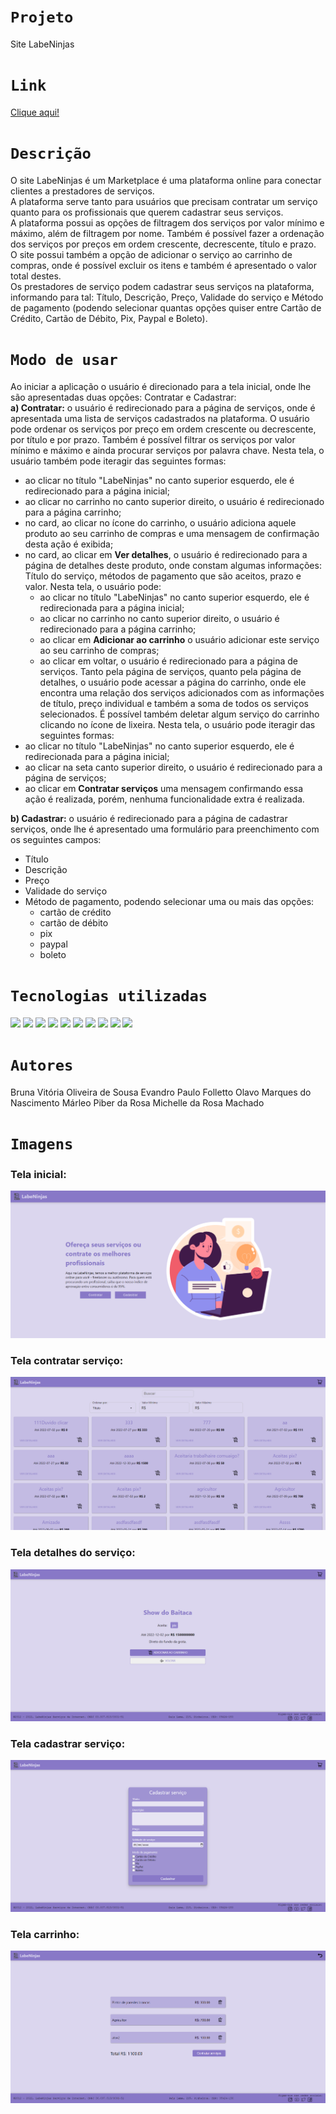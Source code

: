 # `Projeto`
Site LabeNinjas

# `Link`
[Clique aqui!](https://labeninjas5-alves.surge.sh/)

# `Descrição`
O site LabeNinjas é um Marketplace é uma plataforma online para conectar clientes a prestadores de serviços. </br>
A plataforma serve tanto para usuários que precisam contratar um serviço quanto para os profissionais que querem cadastrar seus serviços. </br>
A plataforma possui as opções de filtragem dos serviços por valor mínimo e máximo, além de filtragem por nome. Também é possível fazer a ordenação dos serviços por preços em ordem crescente, decrescente, título e prazo. </br>
O site possui também a opção de adicionar o serviço ao carrinho de compras, onde é possível excluir os itens e também é apresentado o valor total destes. </br>
Os prestadores de serviço podem cadastrar seus serviços na plataforma, informando para tal: Título, Descrição, Preço, Validade do serviço e Método de pagamento (podendo selecionar quantas opções quiser entre Cartão de Crédito, Cartão de Débito, Pix, Paypal e Boleto).

# `Modo de usar`
Ao iniciar a aplicação o usuário é direcionado para a tela inicial, onde lhe são apresentadas duas opções: Contratar e Cadastrar: </br>
**a) Contratar:** o usuário é redirecionado para a página de serviços, onde é apresentada uma lista de serviços cadastrados na plataforma. O usuário pode ordenar os serviços por preço em ordem crescente ou decrescente, por título e por prazo. Também é possível filtrar os serviços por valor mínimo e máximo e ainda procurar serviços por palavra chave. Nesta tela, o usuário também pode iteragir das seguintes formas:
  - ao clicar no título "LabeNinjas" no canto superior esquerdo, ele é redirecionado para a página inicial;
  - ao clicar no carrinho no canto superior direito, o usuário é redirecionado para a página carrinho;
  - no card, ao clicar no ícone do carrinho, o usuário adiciona aquele produto ao seu carrinho de compras e uma mensagem de confirmação desta ação é exibida;
  - no card, ao clicar em **Ver detalhes**, o usuário é redirecionado para a página de detalhes deste produto, onde constam algumas informações: Título do serviço, métodos de pagamento que são aceitos, prazo e valor. Nesta tela, o usuário pode:
    - ao clicar no título "LabeNinjas" no canto superior esquerdo, ele é redirecionada para a página inicial;
    - ao clicar no carrinho no canto superior direito, o usuário é redirecionado para a página carrinho;
    - ao clicar em **Adicionar ao carrinho** o usuário adicionar este serviço ao seu carrinho de compras;
    - ao clicar em voltar, o usuário é redirecionado para a página de serviços.
Tanto pela página de serviços, quanto pela página de detalhes, o usuário pode acessar a página do carrinho, onde ele encontra uma relação dos serviços adicionados com as informações de título, preço individual e também a soma de todos os serviços selecionados. É possível também deletar algum serviço do carrinho clicando no ícone de lixeira. Nesta tela, o usuário pode iteragir das seguintes formas:
  - ao clicar no título "LabeNinjas" no canto superior esquerdo, ele é redirecionada para a página inicial;
  - ao clicar na seta canto superior direito, o usuário é redirecionado para a página de serviços;
  - ao clicar em **Contratar serviços** uma mensagem confirmando essa ação é realizada, porém, nenhuma funcionalidade extra é realizada.

**b) Cadastrar:** o usuário é redirecionado para a página de cadastrar serviços, onde lhe é apresentado uma formulário para preenchimento com os seguintes campos:
  - Título </br>
  - Descrição </br>
  - Preço </br>
  - Validade do serviço </br>
  - Método de pagamento, podendo selecionar uma ou mais das opções:
    - cartão de crédito
    - cartão de débito
    - pix
    - paypal
    - boleto

# `Tecnologias utilizadas`
<div>
<img src="https://img.shields.io/badge/Visual_Studio_Code-0078D4?style=for-the-badge&logo=visual%20studio%20code&logoColor=white">
<img src="https://img.shields.io/badge/JavaScript-F7DF1E?style=for-the-badge&logo=javascript&logoColor=black">
<img src="https://img.shields.io/badge/React-20232A?style=for-the-badge&logo=react&logoColor=61DAFB">
<img src="https://img.shields.io/badge/HTML5-E34F26?style=for-the-badge&logo=html5&logoColor=white">
<img src="https://img.shields.io/badge/styled--components-DB7093?style=for-the-badge&logo=styled-components&logoColor=white">
<img src="https://img.shields.io/badge/GIT-E44C30?style=for-the-badge&logo=git&logoColor=white">
<img src="https://img.shields.io/badge/GitHub-100000?style=for-the-badge&logo=github&logoColor=white">
<img src="https://img.shields.io/badge/Markdown-000000?style=for-the-badge&logo=markdown&logoColor=white">
<img src="https://img.shields.io/badge/Slack-4A154B?style=for-the-badge&logo=slack&logoColor=white">
<img src="https://img.shields.io/badge/Trello-0052CC?style=for-the-badge&logo=trello&logoColor=white">
</div>

# `Autores`
Bruna Vitória Oliveira de Sousa
Evandro Paulo Folletto
Olavo Marques do Nascimento
Márleo Piber da Rosa
Michelle da Rosa Machado
  
# `Imagens`
### Tela inicial:
<img src="src/assets/img/img_readme/home.png"/>

### Tela contratar serviço:
<img src="src/assets/img/img_readme/contratar.png"/>

### Tela detalhes do serviço:
<img src="src/assets/img/img_readme/detalhes.png"/>

### Tela cadastrar serviço:
<img src="src/assets/img/img_readme/cadastrar.png"/>

### Tela carrinho:
<img src="src/assets/img/img_readme/carrinho.png"/>

